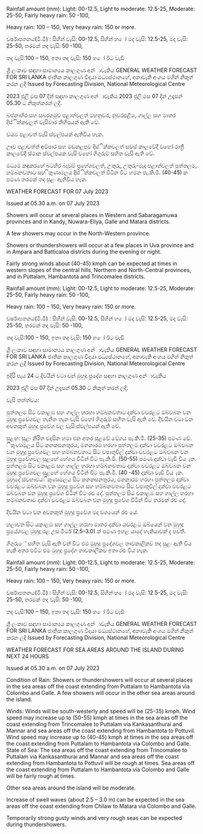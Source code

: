 Rainfall amount (mm): Light: 00-12.5, Light to moderate: 12.5-25, Moderate: 25-50, Fairly heavy rain: 50 -100,

Heavy rain: 100 – 150, Very heavy rain: 150 or more.

වර්ෂාපතනය(මි.මී) : සිහින් වැසි: 00-12.5, සිහින් හ ෝ මද වැසි: 12.5-25, මද වැසි: 25-50, තරමක් තද වැසි: 50 -100,

තද වැසි:100 – 150, ඉතා තද වැසි: 150 හ ෝ ඊට වැඩි

ශ්‍රී ලංකාව සඳහා සාමාන්‍යය කාලගුණ අන්‍ාවැකිය GENERAL WEATHER FORECAST FOR SRI LANKA ජාතික කාලගුණ විදයා මධ්‍යස්ථානහේ, අනාවැකි අංශය මගින් නිකුත් කරන ලදි Issued by Forecasting Division, National Meteorological Centre

2023 ජූලි මස 07 දින්‍ සඳහා කාලගුණ අන්‍ාවැකිය 2023 ජූලි මස 07 දින්‍ උදෑසන්‍ 05.30 ට නිකුත්කරන්‍ ලදි.

බස්නාහිර සහ සබරගමුව පළාත්වලත් මහනුවර, නුවරඑළිය, ගාල්ල සහ මාතර දිස්ික්කවලත් වැසිවාර කිහිපයක් ඇති වේ.

වයඹ පළාවත් වැසි ස්වල්පයක් ඇතිවිය හැක.

ඌව පළාවත්ත් අම්පාර සහ මඩකළපුව දිස්ික්කවලත් සවස් කාලවේදී වහෝ රාත්‍රී කාලවේදී ස්ථාන ස්වල්පයක වැසි වහෝ ගිගුරුම් සහිත වැසි ඇති වේ.

මධ්‍යම කඳුකරහේ බටහිර බෑවුම් ප්‍රහේශවලත්, උතුරු, උතුරු-මැද පළාත්වලත් පුත්තලම, හම්බනවතාට සහ ිකුණාමලය දිස්ික්කවලත් විටින විට හමන පැ.කි.මී. (40-45) ක පමණ තරමක් තද සුළං ඇතිවිය හැක.

WEATHER FORECAST FOR 07 July 2023

Issued at 05.30 a.m. on 07 July 2023

Showers will occur at several places in Western and Sabaragamuwa provinces and in Kandy, Nuwara-Eliya, Galle and Matara districts.

A few showers may occur in the North-Western province.

Showers or thundershowers will occur at a few places in Uva province and in Ampara and Batticaloa districts during the evening or night.

Fairly strong winds about (40-45) kmph can be expected at times in western slopes of the central hills, Northern and North-Central provinces, and in Puttalam, Hambantota and Trincomalee districts.

Rainfall amount (mm): Light: 00-12.5, Light to moderate: 12.5-25, Moderate: 25-50, Fairly heavy rain: 50 -100,

Heavy rain: 100 – 150, Very heavy rain: 150 or more.

වර්ෂාපතනය(මි.මී) : සිහින් වැසි: 00-12.5, සිහින් හ ෝ මද වැසි: 12.5-25, මද වැසි: 25-50, තරමක් තද වැසි: 50 -100,

තද වැසි:100 – 150, ඉතා තද වැසි: 150 හ ෝ ඊට වැඩි

ශ්‍රී ලංකාව සඳහා සාමාන්‍යය කාලගුණ අන්‍ාවැකිය GENERAL WEATHER FORECAST FOR SRI LANKA ජාතික කාලගුණ විදයා මධ්‍යස්ථානහේ, අනාවැකි අංශය මගින් නිකුත් කරන ලදි Issued by Forecasting Division, National Meteorological Centre

ඉදිරි පැය 24 ට දිවයින්‍ වටා වන්‍ මුහුදු ප්‍රදේශ සඳහා කාලගුණ අන්‍ාවැකිය

2023 ජූලි මස 07 දින්‍ උදෑසන්‍ 05.30 ට නිකුත් කරන්‍ ලදි.

වැසි තත්ත්වය:

පුත්තලම සිට වකාළඹ සහ ගාල්ල හරහා හම්බනවතාට දක්වා වවරළට ඔබ්වබන වන මුහුදු ප්‍රවේශවල තැනින තැන වැසි වහෝ ගිගුරුම් සහිත වැසි ඇති වේ. දිවයින වටා වන අවනකුත් මුහුදු ප්‍රවේශ වල වැසි ස්වල්පයක් ඇති වේ.

සුළඟ: සුළං නිරිත වදසින හමා එන අතර සුළවේ වේගය පැ.කි.මී. (25-35) පමණ වේ. ිකුණාමලය සිට කනකසනතුරය, මනනාරම හරහා පුත්තලම දක්වා වවරළට ඔබ්වබන වන මුහුදු ප්‍රවේශවල සහ හම්බනවතාට සිට වපාතුවිල් දක්වා වවරළට ඔබ්වබන වන මුහුදු ප්‍රවේශවල සුළහේ හේගය විටින් විට පැ.කි.මී. (50-55) පමණ දක්වා වැඩි විය ැක. පුත්තලම සිට වකාළඹ සහ ගාල්ල හරහා හම්බනවතාට දක්වා වවරළට ඔබ්වබන වන මුහුදු ප්‍රවේශවල සුළහේ හේගය විටින් විට පැ.කි.මී. (40 -45) දක්වා වැඩි විය ැක. මුහුදේ ස්වභාවය: ිකුණාමලය සිට කනකසනතුරය, මනනාරම හරහා පුත්තලම දක්වා වවරළට ඔබ්වබන වන මුහුදු ප්‍රවේශ සහ හම්බනවතාට සිට වපාතුවිල් දක්වා වවරළට ඔබ්වබන වන මුහුදු ප්‍රවේශ විටින් විට රළු දේ. පුත්තලම සිට වකාළඹ සහ ගාල්ල හරහා හම්බනවතාට දක්වා වවරළට ඔබ්වබන වන මුහුදු ප්‍රවේශ විටින් විට තරමක් රළු දේ.

දිවයින වටා වන අවනකුත් මුහුදු ප්‍රවේශ මද වශයෙන් රළු යේ.

හලාවත සිට යකාළඹ සහ ගාල්ල හරහා මාතර දක්වා යවරළට ඔබ්යෙන් වන මුහුදු ප්‍රයේශවල මුහුදු රළ උස මීටර් (2.5–3.0) ක් පමණ ඉහළ යාදේ හැකියාවක් ද පවතී.

ගිගුරුේ සහිත වැසි ඇති වන්‍ විට එම මුහුදු ප්‍රදේශවල තාවකාලිකව තද සුළං ඇති විය හැකි අතර එවිට එම මුහුදු ප්‍රදේශ තාවකාලිකව ඉතා රළු විය හැක.

Rainfall amount (mm): Light: 00-12.5, Light to moderate: 12.5-25, Moderate: 25-50, Fairly heavy rain: 50 -100,

Heavy rain: 100 – 150, Very heavy rain: 150 or more.

වර්ෂාපතනය(මි.මී) : සිහින් වැසි: 00-12.5, සිහින් හ ෝ මද වැසි: 12.5-25, මද වැසි: 25-50, තරමක් තද වැසි: 50 -100,

තද වැසි:100 – 150, ඉතා තද වැසි: 150 හ ෝ ඊට වැඩි

ශ්‍රී ලංකාව සඳහා සාමාන්‍යය කාලගුණ අන්‍ාවැකිය GENERAL WEATHER FORECAST FOR SRI LANKA ජාතික කාලගුණ විදයා මධ්‍යස්ථානහේ, අනාවැකි අංශය මගින් නිකුත් කරන ලදි Issued by Forecasting Division, National Meteorological Centre

WEATHER FORECAST FOR SEA AREAS AROUND THE ISLAND DURING NEXT 24 HOURS

Issued at 05.30 a.m. on 07 July 2023

Condition of Rain: Showers or thundershowers will occur at several places in the sea areas off the coast extending from Puttalam to Hambantota via Colombo and Galle. A few showers will occur in the other sea areas around the island.

Winds: Winds will be south-westerly and speed will be (25-35) kmph. Wind speed may increase up to (50-55) kmph at times in the sea areas off the coast extending from Trincomalee to Puttalam via Kankasanthurai and Mannar and sea areas off the coast extending from Hambantota to Pottuvil. Wind speed may increase up to (40-45) kmph at times in the sea areas off the coast extending from Puttalam to Hambantota via Colombo and Galle. State of Sea: The sea areas off the coast extending from Trincomalee to Puttalam via Kankasanthurai and Mannar and sea areas off the coast extending from Hambantota to Pottuvil will be rough at times. Sea areas off the coast extending from Puttalam to Hambantota via Colombo and Galle will be fairly rough at times.

Other sea areas around the island will be moderate.

Increase of swell waves (about 2.5 – 3.0 m) can be expected in the sea areas off the coast extending from Chilaw to Matara via Colombo and Galle.

Temporarily strong gusty winds and very rough seas can be expected during thundershowers.
